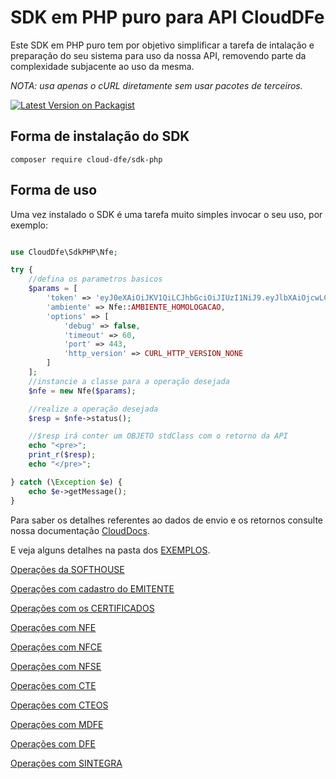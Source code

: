 # SDK em PHP puro para API CloudDFe

Este SDK em PHP puro tem por objetivo simplificar a tarefa de intalação e preparação do seu sistema para uso da nossa API, removendo parte da complexidade subjacente ao uso da mesma.

*NOTA: usa apenas o cURL diretamente sem usar pacotes de terceiros.*


[![Latest Version on Packagist][ico-version]][link-packagist]


## Forma de instalação do SDK

```
composer require cloud-dfe/sdk-php
```

## Forma de uso

Uma vez instalado o SDK é uma tarefa muito simples invocar o seu uso, por exemplo:

```php

use CloudDfe\SdkPHP\Nfe;

try {
    //defina os parametros basicos
    $params = [
        'token' => 'eyJ0eXAiOiJKV1QiLCJhbGciOiJIUzI1NiJ9.eyJlbXAiOjcwLCJ1c3IiOiIyIiwidHAiOjIsImlhdCI6MTU4MDkzNzM3MH0.KvSUt2x8qcu4Rtp2XNTOINqR',
        'ambiente' => Nfe::AMBIENTE_HOMOLOGACAO,
        'options' => [
            'debug' => false,
            'timeout' => 60,
            'port' => 443,
            'http_version' => CURL_HTTP_VERSION_NONE
        ]
    ];
    //instancie a classe para a operação desejada
    $nfe = new Nfe($params);

    //realize a operação desejada
    $resp = $nfe->status();

    //$resp irá conter um OBJETO stdClass com o retorno da API
    echo "<pre>";
    print_r($resp);
    echo "</pre>";

} catch (\Exception $e) {
    echo $e->getMessage();
}
```

Para saber os detalhes referentes ao dados de envio e os retornos consulte nossa documentação [CloudDocs](https://doc.cloud-dfe.com.br/).

E veja alguns detalhes na pasta dos [EXEMPLOS](https://github.com/cloud-dfe/clouddfe-sdk-php-curl/tree/master/examples).

[Operações da SOFTHOUSE](SOFTHOUSE.md)

[Operações com cadastro do EMITENTE](EMITENTE.md)

[Operações com os CERTIFICADOS](CERTIFICADO.md)

[Operações com NFE](NFE.md)

[Operações com NFCE](NFCE.md)

[Operações com NFSE](NFSE.md)

[Operações com CTE](CTE.md)

[Operações com CTEOS](CTEOS.md)

[Operações com MDFE](MDFE.md)

[Operações com DFE](DFE.md)

[Operações com SINTEGRA](SINTEGRA.md)

[ico-version]: https://img.shields.io/packagist/v/cloud-dfe/sdk-php.svg?style=flat-square
[link-packagist]: https://packagist.org/packages/cloud-dfe/sdk-php
